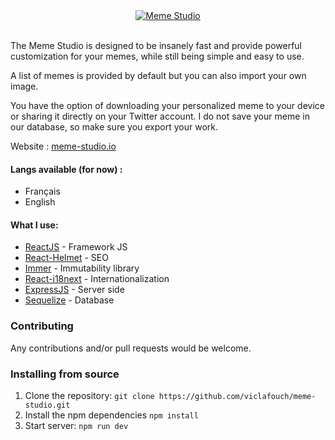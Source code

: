 <div align="center">
  <a href="https://www.meme-studio.io" target="_blank" title="Meme Studio">
    <img alt="Meme Studio" src="https://github.com/viclafouch/meme-studio/blob/master/meme-studio.gif" />
  </a>
</div>
<br />


The Meme Studio is designed to be insanely fast and provide powerful customization for your memes, while still being simple and easy to use.

A list of memes is provided by default but you can also import your own image.

You have the option of downloading your personalized meme to your device or sharing it directly on your Twitter account. I do not save your meme in our database, so make sure you export your work.

Website : [meme-studio.io](https://www.meme-studio.io)

#### Langs available (for now) :

- Français
- English

#### What I use:

- [ReactJS](https://github.com/facebook/react) - Framework JS
- [React-Helmet](https://github.com/nfl/react-helmet) - SEO
- [Immer](https://immerjs.github.io/immer/docs/introduction) - Immutability library
- [React-i18next](https://github.com/i18next/react-i18next) - Internationalization
- [ExpressJS](https://expressjs.com) - Server side
- [Sequelize](https://sequelize.org) - Database

### Contributing

Any contributions and/or pull requests would be welcome.

### Installing from source

1. Clone the repository: `git clone https://github.com/viclafouch/meme-studio.git`
2. Install the npm dependencies `npm install`
3. Start server: `npm run dev`
